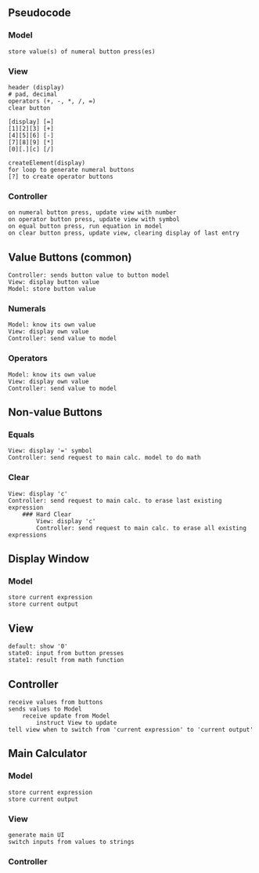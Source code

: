 ## Pseudocode

### Model
    store value(s) of numeral button press(es)

### View
    header (display)
    # pad, decimal
    operators (+, -, *, /, =)
    clear button

    [display] [=]
    [1][2][3] [+]
    [4][5][6] [-]
    [7][8][9] [*]
    [0][.][c] [/]  

    createElement(display)
    for loop to generate numeral buttons
    [?] to create operator buttons

### Controller
    on numeral button press, update view with number
    on operator button press, update view with symbol
    on equal button press, run equation in model
    on clear button press, update view, clearing display of last entry

## Value Buttons (common)
    Controller: sends button value to button model
    View: display button value
    Model: store button value

### Numerals
    Model: know its own value
    View: display own value
    Controller: send value to model
    
### Operators
    Model: know its own value
    View: display own value
    Controller: send value to model


## Non-value Buttons

### Equals
    View: display '=' symbol
    Controller: send request to main calc. model to do math

### Clear
    View: display 'c'
    Controller: send request to main calc. to erase last existing expression
        ### Hard Clear
            View: display 'c'
            Controller: send request to main calc. to erase all existing expressions



## Display Window

### Model
    store current expression
    store current output

## View
    default: show '0'
    state0: input from button presses
    state1: result from math function

## Controller
    receive values from buttons
    sends values to Model
        receive update from Model
            instruct View to update
    tell view when to switch from 'current expression' to 'current output'



## Main Calculator

### Model
    store current expression
    store current output

### View
    generate main UI
    switch inputs from values to strings 


### Controller